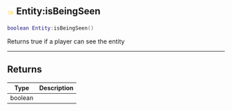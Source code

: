 ## ![shared](.gitbook/assets/shared.png) Entity:isBeingSeen


```lua
boolean Entity:isBeingSeen()
```

Returns true if a player can see the entity



------
## Returns

| Type | Description |
| ---- | ----------: |
| boolean |  |

